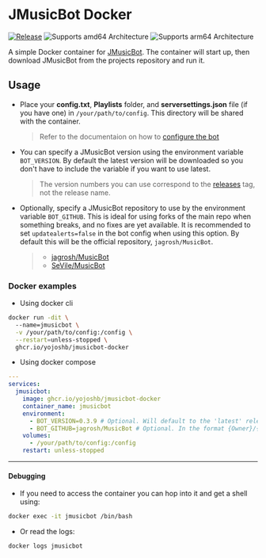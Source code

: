 # JMusicBot Docker
[![Release](https://img.shields.io/github/release/jagrosh/MusicBot?color=g&style=for-the-badge)](https://github.com/jagrosh/MusicBot/releases/latest)
![Supports amd64 Architecture](https://img.shields.io/badge/amd64-yes-blueviolet.svg?style=for-the-badge)
![Supports arm64 Architecture](https://img.shields.io/badge/arm64-yes-blueviolet.svg?style=for-the-badge)

A simple Docker container for [JMusicBot](https://github.com/jagrosh/MusicBot). The container will start up, then download JMusicBot from the projects repository and run it.

## Usage
- Place your **config.txt**, **Playlists** folder, and **serversettings.json** file (if you have one) in `/your/path/to/config`. This directory will be shared with the container.
  > Refer to the documentaion on how to [configure the bot](https://jmusicbot.com/setup/#3-configure-the-bot)
- You can specify a JMusicBot version using the environment variable `BOT_VERSION`. By default the latest version will be downloaded so you don't have to include the variable if you want to use latest.
  > The version numbers you can use correspond to the [releases](https://github.com/jagrosh/MusicBot/releases) tag, not the release name.
- Optionally, specify a JMusicBot repository to use by the environment variable `BOT_GITHUB`. This is ideal for using forks of the main repo when something breaks, and no fixes are yet available. It is recommended to set `updatealerts=false` in the bot config when using this option. By default this will be the official repository, `jagrosh/MusicBot`.
  > - [jagrosh/MusicBot](https://github.com/jagrosh/MusicBot)
  > - [SeVile/MusicBot](https://github.com/SeVile/MusicBot/)


### Docker examples
- Using docker cli
```bash
docker run -dit \  
  --name=jmusicbot \
  -v /your/path/to/config:/config \
  --restart=unless-stopped \
  ghcr.io/yojoshb/jmusicbot-docker
```

- Using docker compose
```yaml
---
services:
  jmusicbot:
    image: ghcr.io/yojoshb/jmusicbot-docker
    container_name: jmusicbot
    environment:
      - BOT_VERSION=0.3.9 # Optional. Will default to the 'latest' release
      - BOT_GITHUB=jagrosh/MusicBot # Optional. In the format {Owner}/{Repository}
    volumes:
      - /your/path/to/config:/config
    restart: unless-stopped
```

---

#### Debugging
- If you need to access the container you can hop into it and get a shell using:
```bash
docker exec -it jmusicbot /bin/bash
```

- Or read the logs:
```bash
docker logs jmusicbot
```
